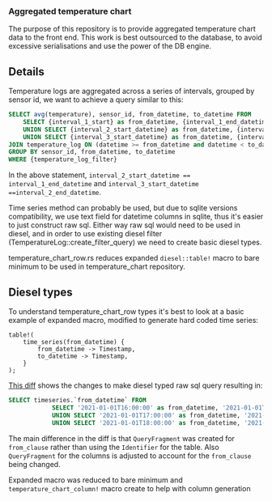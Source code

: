 ### Aggregated temperature chart

The purpose of this repository is to provide aggregated temperature chart data to the front end.
This work is best outsourced to the database, to avoid excessive serialisations and use the power of the DB engine.

## Details

Temperature logs are aggregated across a series of intervals, grouped by sensor id, we want to achieve a query similar to this:
```sql
SELECT avg(temperature), sensor_id, from_datetime, to_datetime FROM 
    SELECT {interval_1_start} as from_datetime, {interval_1_end_datetime} as to_datetime
    UNION SELECT {interval_2_start_datetime} as from_datetime, {interval_2_end_datetime} as to_datetime 
    UNION SELECT {interval_3_start_datetime} as from_datetime, {interval_3_end_datetime} as to_datetime 
JOIN temperature_log ON (datetime >= from_datetime and datetime < to_datetime)
GROUP BY sensor_id, from_datetime, to_datetime
WHERE {temperature_log_filter}
```

In the above statement, `interval_2_start_datetime == interval_1_end_datetime` and `interval_3_start_datetime ==interval_2_end_datetime`.

Time series method can probably be used, but due to sqlite versions compatibility, we use text field for datetime columns in sqlite, thus it's easier to just construct raw sql. 
Either way raw sql would need to be used in diesel, and in order to use existing diesel filter (TemperatureLog::create_filter_query) we need to create basic diesel types.

temperature_chart_row.rs reduces expanded `diesel::table!` macro to bare minimum to be used in temperature_chart repository.

## Diesel types

To understand temperature_chart_row types it's best to look at a basic example of expanded macro, modified to generate hard coded time series:

```
table!(
    time_series(from_datetime) {
        from_datetime -> Timestamp,
        to_datetime -> Timestamp,
    }
);
```
[This diff](https://github.com/msupply-foundation/open-msupply/compare/4744c298335e7fa2de999e9155627cff86723919...2a775d105ef49a0490a21d7df950ab1dd35864d8) shows the changes to make diesel typed raw sql query resulting in:

```sql
SELECT timeseries.`from_datetime` FROM 
            SELECT '2021-01-01T16:00:00' as from_datetime, '2021-01-01T17:00:00' as to_datetime
            UNION SELECT '2021-01-01T17:00:00' as from_datetime, '2021-01-01T18:00:00' as to_datetime
            UNION SELECT '2021-01-01T18:00:00' as from_datetime, '2021-01-01T19:00:00' as to_datetime GROUP BY timeseries.`to_datetime` -- binds: []
```

The main difference in the diff is that `QueryFragment` was created for `from_clause` rather than using the `Identifier` for the table. Also `QueryFragment` for the columns is adjusted to account for the  `from_clause` being changed.

Expanded macro was reduced to bare minimum and `temperature_chart_column!` macro create to help with column generation
